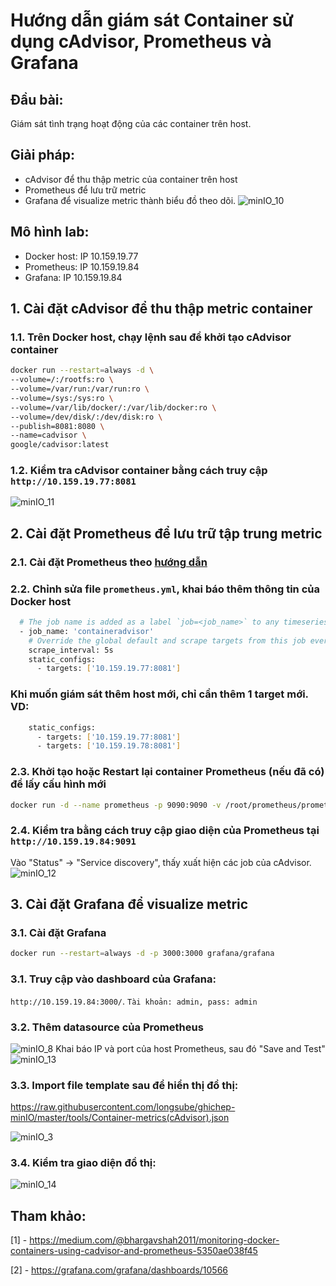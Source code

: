 # Hướng dẫn giám sát Container sử dụng cAdvisor, Prometheus và Grafana
## Đầu bài:
Giám sát tình trạng hoạt động của các container trên host.

## Giải pháp:
 - cAdvisor để thu thập metric của container trên host
 - Prometheus để lưu trữ metric
 - Grafana để visualize metric thành biểu đồ theo dõi.
![minIO_10](../images/minIO_10.png)


## Mô hình lab:
 - Docker host: IP 10.159.19.77
 - Prometheus: IP 10.159.19.84
 - Grafana: IP 10.159.19.84

## 1. Cài đặt cAdvisor để thu thập metric container
### 1.1. Trên Docker host, chạy lệnh sau để khởi tạo cAdvisor container
```sh
docker run --restart=always -d \
--volume=/:/rootfs:ro \
--volume=/var/run:/var/run:ro \
--volume=/sys:/sys:ro \
--volume=/var/lib/docker/:/var/lib/docker:ro \
--volume=/dev/disk/:/dev/disk:ro \
--publish=8081:8080 \
--name=cadvisor \
google/cadvisor:latest
```
### 1.2. Kiểm tra cAdvisor container bằng cách truy cập `http://10.159.19.77:8081`
![minIO_11](../images/minIO_11.png)

## 2. Cài đặt Prometheus để lưu trữ tập trung metric
### 2.1. Cài đặt Prometheus theo [hướng dẫn](https://github.com/longsube/ghichep-prometheus-v2/blob/master/docs/install_prometheus_container.md)

### 2.2. Chỉnh sửa file `prometheus.yml`, khai báo thêm thông tin của Docker host
```sh
  # The job name is added as a label `job=<job_name>` to any timeseries scraped from this config.
  - job_name: 'containeradvisor'
    # Override the global default and scrape targets from this job every 5 seconds.
    scrape_interval: 5s
    static_configs:
      - targets: ['10.159.19.77:8081']
```
### Khi muốn giám sát thêm host mới, chỉ cần thêm 1 target mới. VD:
```sh
    static_configs:
      - targets: ['10.159.19.77:8081']
      - targets: ['10.159.19.78:8081']
```

### 2.3. Khởi tạo hoặc Restart lại container Prometheus (nếu đã có) để lấy cấu hình mới
```sh
docker run -d --name prometheus -p 9090:9090 -v /root/prometheus/prometheus.yml:/etc/prometheus/prometheus.yml prom/prometheus --config.file=/etc/prometheus/prometheus.yml
```

### 2.4. Kiểm tra bằng cách truy cập giao diện của Prometheus tại `http://10.159.19.84:9091`
Vào "Status" -> "Service discovery", thấy xuất hiện các job của cAdvisor.
![minIO_12](../images/minIO_12.png)

## 3. Cài đặt Grafana để visualize metric

### 3.1. Cài đặt Grafana
```sh
docker run --restart=always -d -p 3000:3000 grafana/grafana
```

### 3.1. Truy cập vào dashboard của Grafana: 

`http://10.159.19.84:3000/`. `Tài khoản: admin, pass: admin` 

### 3.2. Thêm datasource của Prometheus
![minIO_8](../images/minIO_8.png)
Khai báo IP và port của host Prometheus, sau đó "Save and Test"
![minIO_13](../images/minIO_13.png)

### 3.3. Import file template sau để hiển thị đồ thị:
https://raw.githubusercontent.com/longsube/ghichep-minIO/master/tools/Container-metrics(cAdvisor).json

![minIO_3](../images/minIO_3.png)

### 3.4. Kiểm tra giao diện đồ thị:
![minIO_14](../images/minIO_14.png)


## Tham khảo:

[1] - https://medium.com/@bhargavshah2011/monitoring-docker-containers-using-cadvisor-and-prometheus-5350ae038f45

[2] - https://grafana.com/grafana/dashboards/10566